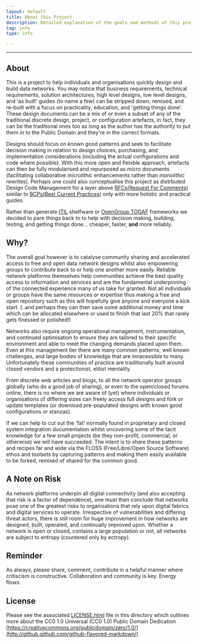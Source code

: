 ```yaml
---
layout: default
title: About this Project
description: Detailed explanation of the goals and methods of this project.
tag: info
type: info

---
```


---

## About

This is a project to help individuals and organisations quickly design and build data networks. You may notice that business requirements, technical requirements, solution architectures, high level designs, low level designs, and 'as built' guides (to name a few) can be stripped down, remixed, and re-built with a focus on practicality, education, and 'getting things done'. These design documents can be a mix of or even a subset of any of the traditional discrete design, project, or configuration artefacts, in fact, they can be the traditional ones too as long as the author has the authority to put them in to the Public Domain and they're in the correct formats.

Designs should focus on known good patterns and seek to facilitate decision making in relation to design choices, purchasing, and implementation considerations (including the actual configurations and code where possible). With this more open and fleixble approach, artefacts can then be fully modularised and repurposed as micro documents (facilitating collaborative _microlithic_ enhancements rather than _monolithic_ rewrites). Perhaps one could also conceptualise this project as distrbuted Design Code Management for a layer above [RFCs(Request For Comments)](http://www.ietf.org/rfc.html) similar to [BCPs(Best Current Practices)](http://en.wikipedia.org/wiki/Best_current_practice) only with more holistic and practical guides.

Rather than generate [ITIL](http://www.itil-officialsite.com/AboutITIL/WhatisITIL.aspx) shelfware or [OpenGroup TOGAF](http://www.opengroup.org/togaf/) frameworks we decided to pare things back to to help with decision making, building, testing, and getting things done… cheaper, faster, **and** more reliably.

## Why?

The overall goal however is to catalyse community sharing and accelerated access to free and open data network designs whilst also empowering groups to contribute back to or help one another more easily. Reliable network platforms themselves help communities achieve the best quality access to information and services and are the fundamental underpinning of the connected experience many of us take for granted. Not all individuals or groups have the same resources or expertise thus making a free and open repository such as this will hopefully give anyone and everyone a kick start. (..and perhaps they can then save some additional money and time which can be allocated elsewhere or used to finish that last 20% that rarely gets finessed or polished!)

Networks also require ongoing operational management, instrumentation, and continued optimisation to ensure they are tailored to their specific environment and able to meet the changing demands placed upon them. Even at this management tier there are many common patterns, well known challenges, and large bodies of knowledge that are innacessible to many. Unfortunately these communities of practice are traditionally built around closed vendors and a protectionist, elitist mentality.

From discrete web articles and blogs, to all the network operator groups globally (who do a good job of sharing), or even to the open/closed forums online, there is no where we are aware of (yet) where individuals or organisations of differing sizes can freely access full designs and fork or update templates  (or download pre-populated designs with known good configurations or stanzas).

If we can help to cut out the 'fat' normally found in proprietary and closed system integration documentation whilst uncovering some of the tacit knowledge for a few small projects (be they non-profit, commercial, or otherwise) we will have succeeded. The intent is to share these patterns and recipes far and wide via the FLOSS (Free/Libre/Open Source Software) ethos and toolsets by capturing patterns and making them easily available to be forked, remixed of shared for the common good. 

## A Note on Risk

As network platforms underpin all digital connectivity (and also accepting that risk is a factor of dependence), one must then conclude that networks pose one of the greatest risks to organisations that rely upon digital fabrics and digital services to operate. Irrespective of vulnerabilities and differing threat actors, there is still room for huge improvement in how networks are designed, built, operated, and continually improved upon. Whether a network is open or closed, contains a large population or not, all networks are subject to entropy (countered only by ectropy).


## Reminder

As always, please share, comment, contribute in a helpful manner where critiscism is constructive. Collaboration and community is key. Energy flows.

## License 

Please see the associated [LICENSE.html](LICENSE.html) file in this directory which outlines more about the CC0 1.0 Universal (CC0 1.0) 
Public Domain Dedication [https://creativecommons.org/publicdomain/zero/1.0/](http://github.github.com/github-flavored-markdown/)